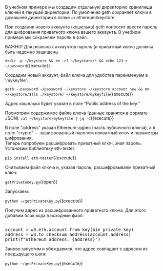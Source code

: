 В учебном примере мы создадим отдельную директорию хранилища ключей в текущей директории. По умолчнию geth сохраняет ключи в домашней директории в папке ~/.ethereum/keystore  

При создании нового аккаунта (кошелька) geth попросит ввести пароль для шифрования приватного ключа вашего аккаунта. В учебном примере мы сохраняем пароль в файл.  

ВАЖНО! Для реальных аккаунтов пароль (и приватный ключ) должны быть надежно защищены.

`mkdir -p ~/keystore && rm -rf ~/keystore/* && echo 123 > ~/password`{{execute}}

Создадим новый аккаунт, файл ключа для удобства переименуем в 'mykeyfile':

`geth --password ~/password --keystore ~/keystore account new && mv ~/keystore/$(ls ./keystore) ~/keystore/mykeyfile`{{execute}}

Адрес кошелька будет указан в поле "Public address of the key:"

Посмотрим содержимое файла ключа (данные хранятся в формате JSON):
`cat ~/keystore/mykeyfile | jq -C`{{execute}}  

В поле "address" указан Ethereum-адрес (часть публичного ключа), а в поле "crypto" — зашифрованный паролем приватный ключ и параметры шифрования.  
Теперь попробуем расшифровать приватный ключ, зная пароль. Установим библиотеку eth-tester: 

`pip install eth-tester`{{execute}} 

Считываем файл ключа и, указав пароль, расшифровываем приватный ключ:  

`getPrivateKey.py`{{open}}

Запускаем:

`python ~/getPrivateKey.py`{{execute}} 

Получим адрес из расшифрованного приватного ключа. Для этого добавим блок кода в исходный файл:  
<pre class="file" data-filename="/root/getPrivateKey.py" data-target="insert" data-marker="##end Of First Block##">

account = w3.eth.account.from_key(bin_private_key)
address = w3.to_checksum_address(account.address)
print(f"Ethereum address: {address}")
</pre>

Заново запустим и убеждаемся, что адрес совпадает с адресом из предыдущего шага:  

`python ~/getPrivateKey.py`{{execute}} 